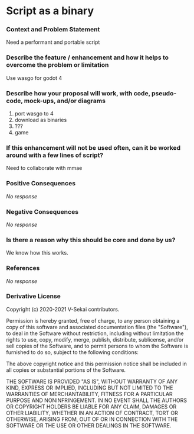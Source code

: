 # Script as a binary

### Context and Problem Statement

Need a performant and portable script

### Describe the feature / enhancement and how it helps to overcome the problem or limitation

Use wasgo for godot 4

### Describe how your proposal will work, with code, pseudo-code, mock-ups, and/or diagrams

1. port wasgo to 4
2. download as binaries
3. ???
4. game

### If this enhancement will not be used often, can it be worked around with a few lines of script?

Need to collaborate with mmae

### Positive Consequences

_No response_

### Negative Consequences

_No response_

### Is there a reason why this should be core and done by us?

We know how this works.

### References

_No response_

### Derivative License

Copyright (c) 2020-2021 V-Sekai contributors.

Permission is hereby granted, free of charge, to any person obtaining a copy
of this software and associated documentation files (the "Software"), to deal
in the Software without restriction, including without limitation the rights
to use, copy, modify, merge, publish, distribute, sublicense, and/or sell
copies of the Software, and to permit persons to whom the Software is
furnished to do so, subject to the following conditions:

The above copyright notice and this permission notice shall be included in all
copies or substantial portions of the Software.

THE SOFTWARE IS PROVIDED "AS IS", WITHOUT WARRANTY OF ANY KIND, EXPRESS OR
IMPLIED, INCLUDING BUT NOT LIMITED TO THE WARRANTIES OF MERCHANTABILITY,
FITNESS FOR A PARTICULAR PURPOSE AND NONINFRINGEMENT. IN NO EVENT SHALL THE
AUTHORS OR COPYRIGHT HOLDERS BE LIABLE FOR ANY CLAIM, DAMAGES OR OTHER
LIABILITY, WHETHER IN AN ACTION OF CONTRACT, TORT OR OTHERWISE, ARISING FROM,
OUT OF OR IN CONNECTION WITH THE SOFTWARE OR THE USE OR OTHER DEALINGS IN THE
SOFTWARE.
